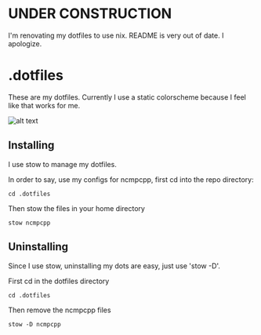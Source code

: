 # UNDER CONSTRUCTION
I'm renovating my dotfiles to use nix. README is very out of date. I apologize.

# .dotfiles
These are my dotfiles. Currently I use a static colorscheme because I feel like that works for me.

![alt text](https://i.imgur.com/7tM9I5H.png)

## Installing
I use stow to manage my dotfiles.

In order to say, use my configs for ncmpcpp, first cd into the repo directory:
```
cd .dotfiles
```

Then stow the files in your home directory
```
stow ncmpcpp
```

## Uninstalling
Since I use stow, uninstalling my dots are easy, just use 'stow -D'.

First cd in the dotfiles directory
```
cd .dotfiles
```
Then remove the ncmpcpp files
```
stow -D ncmpcpp
```
